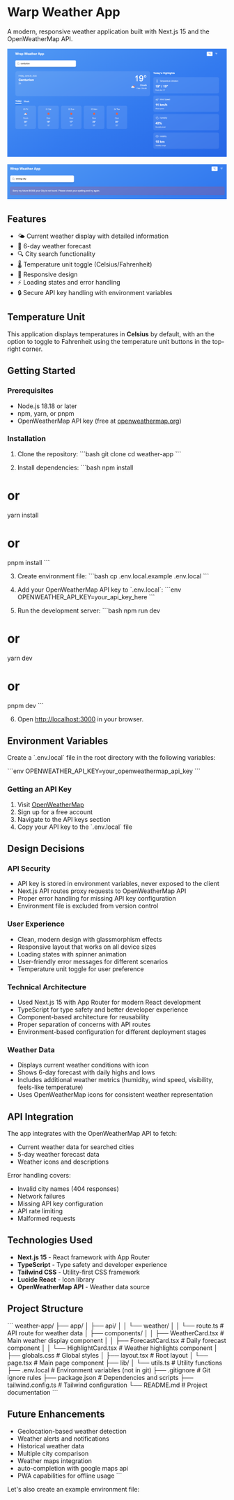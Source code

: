 # Warp Weather App

A modern, responsive weather application built with Next.js 15 and the OpenWeatherMap API.

![App Screenshot](Screenshot_app.png)

![App Screenshot](Screenshot_error.png)

## Features

- 🌤️ Current weather display with detailed information
- 📅 6-day weather forecast
- 🔍 City search functionality
- 🌡️ Temperature unit toggle (Celsius/Fahrenheit)
- 📱 Responsive design
- ⚡ Loading states and error handling
- 🔒 Secure API key handling with environment variables

## Temperature Unit

This application displays temperatures in **Celsius** by default, with an the option to toggle to Fahrenheit using the temperature unit buttons in the top-right corner.

## Getting Started

### Prerequisites

- Node.js 18.18 or later
- npm, yarn, or pnpm
- OpenWeatherMap API key (free at [openweathermap.org](https://openweathermap.org/api))

### Installation

1. Clone the repository:
   \`\`\`bash
   git clone <repository-url>
   cd weather-app
   \`\`\`

2. Install dependencies:
   \`\`\`bash
   npm install
# or
yarn install
# or
pnpm install
\`\`\`

3. Create environment file:
   \`\`\`bash
   cp .env.local.example .env.local
   \`\`\`

4. Add your OpenWeatherMap API key to \`.env.local\`:
   \`\`\`env
   OPENWEATHER_API_KEY=your_api_key_here
   \`\`\`

5. Run the development server:
   \`\`\`bash
   npm run dev
# or
yarn dev
# or
pnpm dev
\`\`\`

6. Open [http://localhost:3000](http://localhost:3000) in your browser.

## Environment Variables

Create a \`.env.local\` file in the root directory with the following variables:

\`\`\`env
OPENWEATHER_API_KEY=your_openweathermap_api_key
\`\`\`

### Getting an API Key

1. Visit [OpenWeatherMap](https://openweathermap.org/api)
2. Sign up for a free account
3. Navigate to the API keys section
4. Copy your API key to the \`.env.local\` file

## Design Decisions

### API Security
- API key is stored in environment variables, never exposed to the client
- Next.js API routes proxy requests to OpenWeatherMap API
- Proper error handling for missing API key configuration
- Environment file is excluded from version control

### User Experience
- Clean, modern design with glassmorphism effects
- Responsive layout that works on all device sizes
- Loading states with spinner animation
- User-friendly error messages for different scenarios
- Temperature unit toggle for user preference

### Technical Architecture
- Used Next.js 15 with App Router for modern React development
- TypeScript for type safety and better developer experience
- Component-based architecture for reusability
- Proper separation of concerns with API routes
- Environment-based configuration for different deployment stages

### Weather Data
- Displays current weather conditions with icon
- Shows 6-day forecast with daily highs and lows
- Includes additional weather metrics (humidity, wind speed, visibility, feels-like temperature)
- Uses OpenWeatherMap icons for consistent weather representation

## API Integration

The app integrates with the OpenWeatherMap API to fetch:
- Current weather data for searched cities
- 5-day weather forecast data
- Weather icons and descriptions

Error handling covers:
- Invalid city names (404 responses)
- Network failures
- Missing API key configuration
- API rate limiting
- Malformed requests

## Technologies Used

- **Next.js 15** - React framework with App Router
- **TypeScript** - Type safety and developer experience
- **Tailwind CSS** - Utility-first CSS framework
- **Lucide React** - Icon library
- **OpenWeatherMap API** - Weather data source

## Project Structure

\`\`\`
weather-app/
├── app/
│   ├── api/
│   │   └── weather/
│   │       └── route.ts          # API route for weather data
│   ├── components/
│   │   ├── WeatherCard.tsx       # Main weather display component
│   │   ├── ForecastCard.tsx      # Daily forecast component
│   │   └── HighlightCard.tsx     # Weather highlights component
│   ├── globals.css               # Global styles
│   ├── layout.tsx               # Root layout
│   └── page.tsx                 # Main page component
├── lib/
│   └── utils.ts                 # Utility functions
├── .env.local                   # Environment variables (not in git)
├── .gitignore                   # Git ignore rules
├── package.json                 # Dependencies and scripts
├── tailwind.config.ts           # Tailwind configuration
└── README.md                    # Project documentation
\`\`\`


## Future Enhancements

- Geolocation-based weather detection
- Weather alerts and notifications
- Historical weather data
- Multiple city comparison
- Weather maps integration
- auto-completion with google maps api
- PWA capabilities for offline usage
  \`\`\`

Let's also create an example environment file: